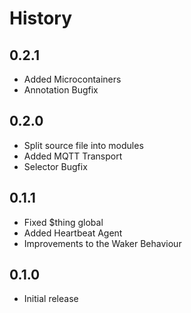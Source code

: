 History
=======

## 0.2.1

* Added Microcontainers
* Annotation Bugfix

## 0.2.0

* Split source file into modules
* Added MQTT Transport
* Selector Bugfix

## 0.1.1

* Fixed $thing global
* Added Heartbeat Agent
* Improvements to the Waker Behaviour

## 0.1.0

* Initial release